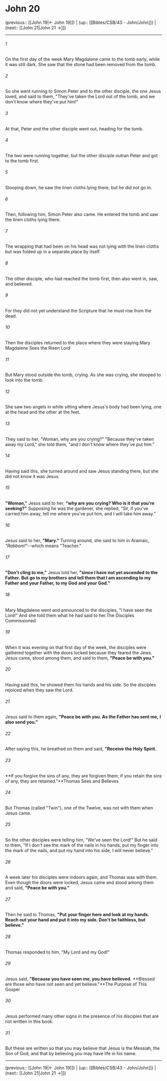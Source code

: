 # John 20

(previous:: [[John 19|← John 19]]) | (up:: [[Bibles/CSB/43 - John/John]]) | (next:: [[John 21|John 21 →]])

***


###### 1 
On the first day of the week Mary Magdalene came to the tomb early, while it was still dark. She saw that the stone had been removed from the tomb. 

###### 2 
So she went running to Simon Peter and to the other disciple, the one Jesus loved, and said to them, "They've taken the Lord out of the tomb, and we don't know where they've put him!" 

###### 3 
At that, Peter and the other disciple went out, heading for the tomb. 

###### 4 
The two were running together, but the other disciple outran Peter and got to the tomb first. 

###### 5 
Stooping down, he saw the linen cloths lying there, but he did not go in. 

###### 6 
Then, following him, Simon Peter also came. He entered the tomb and saw the linen cloths lying there. 

###### 7 
The wrapping that had been on his head was not lying with the linen cloths but was folded up in a separate place by itself. 

###### 8 
The other disciple, who had reached the tomb first, then also went in, saw, and believed. 

###### 9 
For they did not yet understand the Scripture that he must rise from the dead. 

###### 10 
Then the disciples returned to the place where they were staying.Mary Magdalene Sees the Risen Lord 

###### 11 
But Mary stood outside the tomb, crying. As she was crying, she stooped to look into the tomb. 

###### 12 
She saw two angels in white sitting where Jesus's body had been lying, one at the head and the other at the feet. 

###### 13 
They said to her, "Woman, why are you crying?" "Because they've taken away my Lord," she told them, "and I don't know where they've put him." 

###### 14 
Having said this, she turned around and saw Jesus standing there, but she did not know it was Jesus. 

###### 15 
**"Woman,"** Jesus said to her, **"why are you crying? Who is it that you're seeking?"** Supposing he was the gardener, she replied, "Sir, if you've carried him away, tell me where you've put him, and I will take him away." 

###### 16 
Jesus said to her, **"Mary."** Turning around, she said to him in Aramaic, <em>"Rabboni!"</em>--which means "Teacher." 

###### 17 
**"Don't cling to me,"** Jesus told her, **"since I have not yet ascended** **to the Father.** **But go to my brothers** **and tell them that I am ascending to my Father** **and your Father, to my God** **and your God."** 

###### 18 
Mary Magdalene went and announced to the disciples, "I have seen the Lord!" And she told them what he had said to her.The Disciples Commissioned 

###### 19 
When it was evening on that first day of the week, the disciples were gathered together with the doors locked because they feared the Jews. Jesus came, stood among them, and said to them, **"Peace be with you."** 

###### 20 
Having said this, he showed them his hands and his side. So the disciples rejoiced when they saw the Lord. 

###### 21 
Jesus said to them again, **"Peace be with you. As the Father has sent me,** **I also send you."** 

###### 22 
After saying this, he breathed on them and said, **"Receive the Holy Spirit.** 

###### 23 
**If you forgive the sins of any, they are forgiven them; if you retain the sins of any, they are retained."**Thomas Sees and Believes 

###### 24 
But Thomas (called "Twin"), one of the Twelve, was not with them when Jesus came. 

###### 25 
So the other disciples were telling him, "We've seen the Lord!" But he said to them, "If I don't see the mark of the nails in his hands, put my finger into the mark of the nails, and put my hand into his side, I will never believe." 

###### 26 
A week later his disciples were indoors again, and Thomas was with them. Even though the doors were locked, Jesus came and stood among them and said, **"Peace be with you."** 

###### 27 
Then he said to Thomas, **"Put your finger here and look at my hands. Reach out your hand and put it into my side. Don't be faithless, but believe."** 

###### 28 
Thomas responded to him, "My Lord and my God!" 

###### 29 
Jesus said, **"Because you have seen me, you have believed.** **Blessed are those who have not seen and yet believe."**The Purpose of This Gospel 

###### 30 
Jesus performed many other signs in the presence of his disciples that are not written in this book. 

###### 31 
But these are written so that you may believe that Jesus is the Messiah, the Son of God, and that by believing you may have life in his name.

***

(previous:: [[John 19|← John 19]]) | (up:: [[Bibles/CSB/43 - John/John]]) | (next:: [[John 21|John 21 →]])
